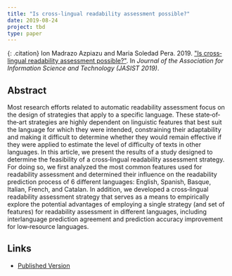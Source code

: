 ```yaml
---
title: "Is cross‐lingual readability assessment possible?"
date: 2019-08-24
project: tbd
type: paper
---
```


{: .citation}
Ion Madrazo Azpiazu and Maria Soledad Pera. 2019. ["Is cross‐lingual readability assessment possible?"](#). In <cite>Journal of the Association for Information Science and Technology (JASIST 2019)</cite>.

## Abstract

Most research efforts related to automatic readability assessment focus on the design of strategies that apply to a specific language. These state‐of‐the‐art strategies are highly dependent on linguistic features that best suit the language for which they were intended, constraining their adaptability and making it difficult to determine whether they would remain effective if they were applied to estimate the level of difficulty of texts in other languages. In this article, we present the results of a study designed to determine the feasibility of a cross‐lingual readability assessment strategy. For doing so, we first analyzed the most common features used for readability assessment and determined their influence on the readability prediction process of 6 different languages: English, Spanish, Basque, Italian, French, and Catalan. In addition, we developed a cross‐lingual readability assessment strategy that serves as a means to empirically explore the potential advantages of employing a single strategy (and set of features) for readability assessment in different languages, including interlanguage prediction agreement and prediction accuracy improvement for low‐resource languages.

## Links

* [Published Version](https://asistdl.onlinelibrary.wiley.com/doi/pdf/10.1002/asi.24293)
